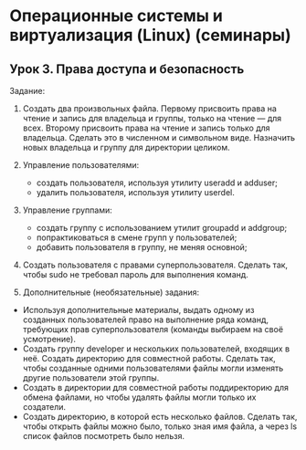 # Операционные системы и виртуализация (Linux) (семинары)

## Урок 3. Права доступа и безопасность

Задание:

1. Создать два произвольных файла. Первому присвоить права на чтение и запись для владельца и группы, только на чтение — для всех. Второму присвоить права на чтение и запись только для владельца. Сделать это в численном и символьном виде.
   Назначить новых владельца и группу для директории целиком.

2. Управление пользователями:

   - создать пользователя, используя утилиту useradd и adduser;
   - удалить пользователя, используя утилиту userdel.

3. Управление группами:

   - создать группу с использованием утилит groupadd и addgroup;
   - попрактиковаться в смене групп у пользователей;
   - добавить пользователя в группу, не меняя основной;

4. Создать пользователя с правами суперпользователя. Сделать так, чтобы sudo не требовал пароль для выполнения команд.

5. Дополнительные (необязательные) задания:

- Используя дополнительные материалы, выдать одному из созданных пользователей право на выполнение ряда команд, требующих прав суперпользователя (команды выбираем на своё усмотрение).
- Создать группу developer и нескольких пользователей, входящих в неё. Создать директорию для совместной работы. Сделать так, чтобы созданные одними пользователями файлы могли изменять другие пользователи этой группы.
- Создать в директории для совместной работы поддиректорию для обмена файлами, но чтобы удалять файлы могли только их создатели.
- Создать директорию, в которой есть несколько файлов. Сделать так, чтобы открыть файлы можно было, только зная имя файла, а через ls список файлов посмотреть было нельзя.
